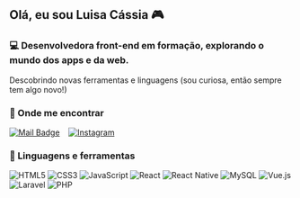 ## Olá, eu sou Luisa Cássia 🎮
### 💻 Desenvolvedora front-end em formação, explorando o mundo dos apps e da web.
Descobrindo novas ferramentas e linguagens (sou curiosa, então sempre tem algo novo!)

### 🔎 Onde me encontrar

[![Mail Badge](https://img.shields.io/badge/_luisa.interaminense@gmail.com_-b1295b?style=flat-square&labelColor=b1295b&logo=gmail&logoColor=fff)](mailto:jv0488598@gmail.com)&nbsp;&nbsp;&nbsp;
[![Instagram](https://img.shields.io/badge/intluisa_-b1295b?style=flat-square&labelColor=b1295b&logo=Instagram&logoColor=fff)](https://www.instagram.com/intluisa/)
<!-- [![Discord Badge](https://img.shields.io/badge/_jootave_-b1295b?style=flat-square&labelColor=b1295b&logo=discord&logoColor=fff)](https://discordapp.com/users/399906363486240770/) -->


### 🚀 Linguagens e ferramentas
![HTML5](https://img.shields.io/badge/html5-%23E34F26.svg?style=for-the-badge&logo=html5&logoColor=white)
![CSS3](https://img.shields.io/badge/css3-%231572B6.svg?style=for-the-badge&logo=css3&logoColor=white)
![JavaScript](https://img.shields.io/badge/javascript-%23323330.svg?style=for-the-badge&logo=javascript&logoColor=%23F7DF1E)
![React](https://img.shields.io/badge/react-%2320232a.svg?style=for-the-badge&logo=react&logoColor=%2361DAFB)
![React Native](https://img.shields.io/badge/react_native-%2320232a.svg?style=for-the-badge&logo=react&logoColor=%2361DAFB)
![MySQL](https://img.shields.io/badge/mysql-4479A1.svg?style=for-the-badge&logo=mysql&logoColor=white)
![Vue.js](https://img.shields.io/badge/vuejs-%2335495e.svg?style=for-the-badge&logo=vuedotjs&logoColor=%234FC08D)
![Laravel](https://img.shields.io/badge/laravel-%23FF2D20.svg?style=for-the-badge&logo=laravel&logoColor=white)
![PHP](https://img.shields.io/badge/php-%23777BB4.svg?style=for-the-badge&logo=php&logoColor=white)
